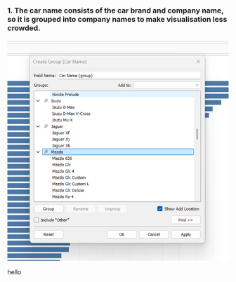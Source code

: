 ### 1. The car name consists of the car brand and company name, so it is grouped into company names to make visualisation less crowded.

![image](Grouping%20in%20Tableau.png)

hello